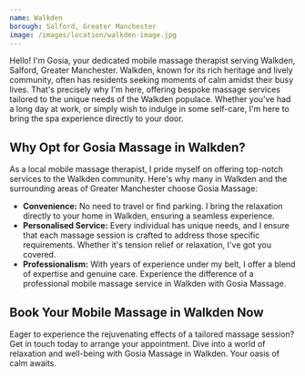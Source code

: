 ```yaml
---
name: Walkden
borough: Salford, Greater Manchester
image: /images/location/walkden-image.jpg
---
```


Hello! I'm Gosia, your dedicated mobile massage therapist serving Walkden, Salford, Greater Manchester. Walkden, known for its rich heritage and lively community, often has residents seeking moments of calm amidst their busy lives. That's precisely why I'm here, offering bespoke massage services tailored to the unique needs of the Walkden populace. Whether you've had a long day at work, or simply wish to indulge in some self-care, I'm here to bring the spa experience directly to your door.

## Why Opt for Gosia Massage in Walkden?

As a local mobile massage therapist, I pride myself on offering top-notch services to the Walkden community. Here's why many in Walkden and the surrounding areas of Greater Manchester choose Gosia Massage:

- **Convenience:** No need to travel or find parking. I bring the relaxation directly to your home in Walkden, ensuring a seamless experience.
- **Personalised Service:** Every individual has unique needs, and I ensure that each massage session is crafted to address those specific requirements. Whether it's tension relief or relaxation, I've got you covered.
- **Professionalism:** With years of experience under my belt, I offer a blend of expertise and genuine care. Experience the difference of a professional mobile massage service in Walkden with Gosia Massage.

## Book Your Mobile Massage in Walkden Now

Eager to experience the rejuvenating effects of a tailored massage session? Get in touch today to arrange your appointment. Dive into a world of relaxation and well-being with Gosia Massage in Walkden. Your oasis of calm awaits.
